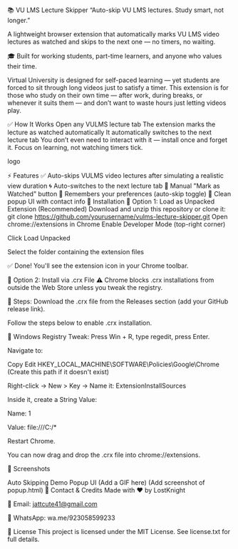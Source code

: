 📚 VU LMS Lecture Skipper
“Auto-skip VU LMS lectures. Study smart, not longer.”

A lightweight browser extension that automatically marks VU LMS video lectures as watched and skips to the next one — no timers, no waiting.

🎓 Built for working students, part-time learners, and anyone who values their time.

Virtual University is designed for self-paced learning — yet students are forced to sit through long videos just to satisfy a timer. This extension is for those who study on their own time — after work, during breaks, or whenever it suits them — and don’t want to waste hours just letting videos play.

✅ How It Works
Open any VULMS lecture tab
The extension marks the lecture as watched automatically
It automatically switches to the next lecture tab
You don’t even need to interact with it — install once and forget it.
Focus on learning, not watching timers tick.

logo

⚡ Features
✅ Auto-skips VULMS video lectures after simulating a realistic view duration
🌀 Auto-switches to the next lecture tab
🔘 Manual "Mark as Watched" button
💾 Remembers your preferences (auto-skip toggle)
🎨 Clean popup UI with contact info
🔧 Installation
🔹 Option 1: Load as Unpacked Extension (Recommended)
Download and unzip this repository or clone it:
git clone https://github.com/yourusername/vulms-lecture-skipper.git
Open chrome://extensions in Chrome
Enable Developer Mode (top-right corner)

Click Load Unpacked

Select the folder containing the extension files

✅ Done! You'll see the extension icon in your Chrome toolbar.

🔹 Option 2: Install via .crx File
⚠️ Chrome blocks .crx installations from outside the Web Store unless you tweak the registry.

🧩 Steps: Download the .crx file from the Releases section (add your GitHub release link).

Follow the steps below to enable .crx installation.

🧱 Windows Registry Tweak: Press Win + R, type regedit, press Enter.

Navigate to:

Copy Edit HKEY_LOCAL_MACHINE\SOFTWARE\Policies\Google\Chrome (Create this path if it doesn't exist)

Right-click → New > Key → Name it: ExtensionInstallSources

Inside it, create a String Value:

Name: 1

Value: file:///C:/*

Restart Chrome.

You can now drag and drop the .crx file into chrome://extensions.

📸 Screenshots

Auto Skipping Demo Popup UI (Add a GIF here) (Add screenshot of popup.html) 💬 Contact & Credits Made with ❤️ by LostKnight

📧 Email: jattcute41@gmail.com

💬 WhatsApp: wa.me/923058599233

📄 License This project is licensed under the MIT License. See license.txt for full details.